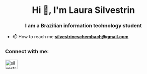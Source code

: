 <h1 align="center">Hi 👋, I'm Laura Silvestrin</h1>
<h3 align="center">I am a Brazilian information technology student</h3>

- 📫 How to reach me **silvestrineschembach@gmail.com**

<h3 align="left">Connect with me:</h3>
<p align="left">
<a href="https://instagram.com/silvestrin.eschembach" target="blank"><img align="center" src="https://raw.githubusercontent.com/rahuldkjain/github-profile-readme-generator/master/src/images/icons/Social/instagram.svg" alt="silvestrin.eschembach" height="30" width="40" /></a>
</p>


